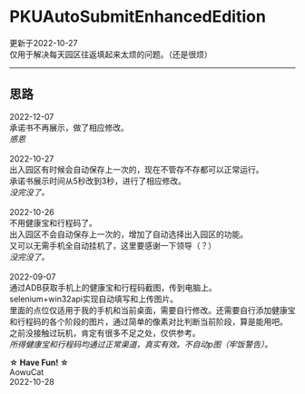 # PKUAutoSubmitEnhancedEdition
更新于2022-10-27<br>
仅用于解决每天园区往返填起来太烦的问题。（还是很烦）<br>
***

## 思路
2022-12-07<br>
承诺书不再展示，做了相应修改。<br>
*感恩*<br>
<br>
2022-10-27<br>
出入园区有时候会自动保存上一次的，现在不管存不存都可以正常运行。<br>
承诺书展示时间从5秒改到3秒，进行了相应修改。<br>
*没完没了。*<br>
<br>
2022-10-26<br>
不用健康宝和行程码了。<br>
出入园区不会自动保存上一次的，增加了自动选择出入园区的功能。<br>
又可以无需手机全自动挂机了，这里要感谢一下领导（？）<br>
*没完没了。*<br>
<br>
2022-09-07<br>
通过ADB获取手机上的健康宝和行程码截图，传到电脑上。<br>
selenium+win32api实现自动填写和上传图片。<br>
里面的点位仅适用于我的手机和当前桌面，需要自行修改。还需要自行添加健康宝和行程码的各个阶段的图片，通过简单的像素对比判断当前阶段，算是能用吧。<br>
之前没接触过玩机，肯定有很多不足之处，仅供参考。<br>
*所得健康宝和行程码均通过正常渠道，真实有效。不自动p图（牢饭警告）。*<br>

**☆ Have Fun! ☆** <br>
AowuCat<br>
2022-10-28<br>
